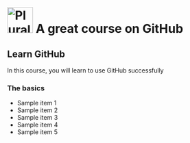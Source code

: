 # <a href='http://pluralsight.com'><img src='https://gillcleerenpluralsight.blob.core.windows.net/files/pluralsight.png' height='60' alt='Pluralsight Logo' /></a> A great course on GitHub

## Learn GitHub
In this course, you will learn to use GitHub successfully

### The basics
- Sample item 1
- Sample item 2
- Sample item 3
- Sample item 4
- Sample item 5
